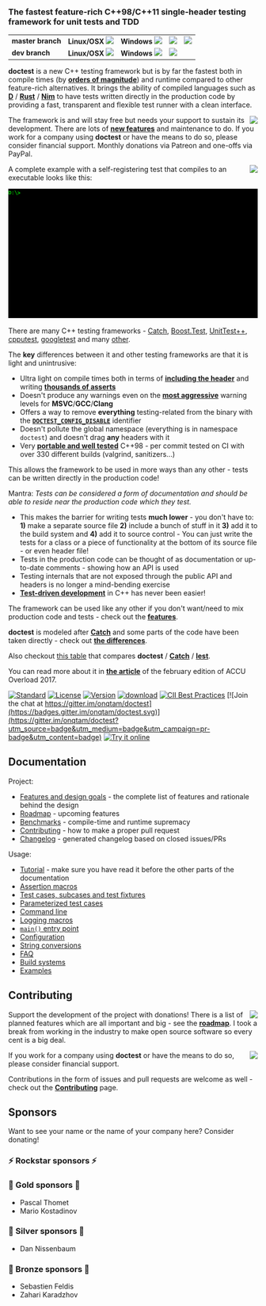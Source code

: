 <h3>The fastest feature-rich C++98/C++11 single-header testing framework for unit tests and TDD</h3>

<b>
<table>
    <tr>
        <td>
            master branch
        </td>
        <td>
            Linux/OSX <a href="https://travis-ci.org/onqtam/doctest"><img src="https://travis-ci.org/onqtam/doctest.svg?branch=master"></a>
        </td>
        <td>
            Windows <a href="https://ci.appveyor.com/project/onqtam/doctest/branch/master"><img src="https://ci.appveyor.com/api/projects/status/j89qxtahyw1dp4gd/branch/master?svg=true"></a>
        </td>
        <td>
            <a href="https://coveralls.io/github/onqtam/doctest?branch=master"><img src="https://coveralls.io/repos/github/onqtam/doctest/badge.svg?branch=master"></a>
        </td>
        <td>
            <a href="https://scan.coverity.com/projects/onqtam-doctest"><img src="https://scan.coverity.com/projects/7865/badge.svg"></a>
        </td>
    </tr>
    <tr>
        <td>
            dev branch
        </td>
        <td>
            Linux/OSX <a href="https://travis-ci.org/onqtam/doctest"><img src="https://travis-ci.org/onqtam/doctest.svg?branch=dev"></a>
        </td>
        <td>
            Windows <a href="https://ci.appveyor.com/project/onqtam/doctest/branch/dev"><img src="https://ci.appveyor.com/api/projects/status/j89qxtahyw1dp4gd/branch/dev?svg=true"></a>
        </td>
        <td>
            <a href="https://coveralls.io/github/onqtam/doctest?branch=dev"><img src="https://coveralls.io/repos/github/onqtam/doctest/badge.svg?branch=dev"></a>
        </td>
        <td>
        </td>
    </tr>
</table>
</b>

**doctest** is a new C++ testing framework but is by far the fastest both in compile times (by [**orders of magnitude**](doc/markdown/benchmarks.md)) and runtime compared to other feature-rich alternatives. It brings the ability of compiled languages such as [**D**](https://dlang.org/spec/unittest.html) / [**Rust**](https://doc.rust-lang.org/book/testing.html) / [**Nim**](https://nim-lang.org/docs/unittest.html) to have tests written directly in the production code by providing a fast, transparent and flexible test runner with a clean interface.

[<img src="https://cloud.githubusercontent.com/assets/8225057/5990484/70413560-a9ab-11e4-8942-1a63607c0b00.png" align="right">](http://www.patreon.com/onqtam)

The framework is and will stay free but needs your support to sustain its development. There are lots of <a href="doc/markdown/roadmap.md"><b>new features</b></a> and maintenance to do. If you work for a company using **doctest** or have the means to do so, please consider financial support. Monthly donations via Patreon and one-offs via PayPal.

[<img src="https://www.paypalobjects.com/en_US/i/btn/btn_donate_LG.gif" align="right">](https://www.paypal.me/onqtam/10)

A complete example with a self-registering test that compiles to an executable looks like this:

![cover-example](scripts/data/using_doctest_888px_wide.gif)

There are many C++ testing frameworks - [Catch](https://github.com/philsquared/Catch), [Boost.Test](http://www.boost.org/doc/libs/1_64_0/libs/test/doc/html/index.html), [UnitTest++](https://github.com/unittest-cpp/unittest-cpp), [cpputest](https://github.com/cpputest/cpputest), [googletest](https://github.com/google/googletest) and many [other](https://en.wikipedia.org/wiki/List_of_unit_testing_frameworks#C.2B.2B).

The **key** differences between it and other testing frameworks are that it is light and unintrusive:
- Ultra light on compile times both in terms of [**including the header**](doc/markdown/benchmarks.md#cost-of-including-the-header) and writing [**thousands of asserts**](doc/markdown/benchmarks.md#cost-of-an-assertion-macro)
- Doesn't produce any warnings even on the [**most aggressive**](scripts/cmake/common.cmake#L84) warning levels for **MSVC**/**GCC**/**Clang**
- Offers a way to remove **everything** testing-related from the binary with the [**```DOCTEST_CONFIG_DISABLE```**](doc/markdown/configuration.md#doctest_config_disable) identifier
- Doesn't pollute the global namespace (everything is in namespace ```doctest```) and doesn't drag **any** headers with it
- Very [**portable and well tested**](doc/markdown/features.md#extremely-portable) C++98 - per commit tested on CI with over 330 different builds (valgrind, sanitizers...)

This allows the framework to be used in more ways than any other - tests can be written directly in the production code!

Mantra: *Tests can be considered a form of documentation and should be able to reside near the production code which they test.*

- This makes the barrier for writing tests **much lower** - you don't have to: **1)** make a separate source file **2)** include a bunch of stuff in it **3)** add it to the build system and **4)** add it to source control - You can just write the tests for a class or a piece of functionality at the bottom of its source file - or even header file!
- Tests in the production code can be thought of as documentation or up-to-date comments - showing how an API is used
- Testing internals that are not exposed through the public API and headers is no longer a mind-bending exercise
- [**Test-driven development**](https://en.wikipedia.org/wiki/Test-driven_development) in C++ has never been easier!

The framework can be used like any other if you don't want/need to mix production code and tests - check out the [**features**](doc/markdown/features.md).

**doctest** is modeled after [**Catch**](https://github.com/philsquared/Catch) and some parts of the code have been taken directly - check out [**the differences**](doc/markdown/faq.md#how-is-doctest-different-from-catch).

Also checkout [this table](https://github.com/martinmoene/catch-lest-other-comparison) that compares **doctest** / [**Catch**](https://github.com/philsquared/Catch) / [**lest**](https://github.com/martinmoene/lest).

You can read more about it in [**the article**](https://accu.org/var/uploads/journals/Overload137.pdf) of the february edition of ACCU Overload 2017.

[![Standard](https://img.shields.io/badge/c%2B%2B-98/11/14/17-blue.svg)](https://en.wikipedia.org/wiki/C%2B%2B#Standardization)
[![License](https://img.shields.io/badge/license-MIT-blue.svg)](https://opensource.org/licenses/MIT)
[![Version](https://badge.fury.io/gh/onqtam%2Fdoctest.svg)](https://github.com/onqtam/doctest/releases)
[![download](https://img.shields.io/badge/download%20%20-latest-blue.svg)](https://raw.githubusercontent.com/onqtam/doctest/master/doctest/doctest.h)
[![CII Best Practices](https://bestpractices.coreinfrastructure.org/projects/503/badge)](https://bestpractices.coreinfrastructure.org/projects/503)
[![Join the chat at https://gitter.im/onqtam/doctest](https://badges.gitter.im/onqtam/doctest.svg)](https://gitter.im/onqtam/doctest?utm_source=badge&utm_medium=badge&utm_campaign=pr-badge&utm_content=badge)
[![Try it online](https://img.shields.io/badge/try%20it-online-orange.svg)](https://wandbox.org/permlink/yrK9H7oUoUCDEddr)
<!--
[![Language](https://img.shields.io/badge/language-C++-blue.svg)](https://isocpp.org/)
[![documentation](https://img.shields.io/badge/documentation%20%20-online-blue.svg)](https://github.com/onqtam/doctest/blob/master/doc/markdown/readme.md#reference)
-->

Documentation
-------------

Project:

- [Features and design goals](doc/markdown/features.md) - the complete list of features and rationale behind the design
- [Roadmap](doc/markdown/roadmap.md) - upcoming features
- [Benchmarks](doc/markdown/benchmarks.md) - compile-time and runtime supremacy
- [Contributing](CONTRIBUTING.md) - how to make a proper pull request
- [Changelog](CHANGELOG.md) - generated changelog based on closed issues/PRs

Usage:

- [Tutorial](doc/markdown/tutorial.md) - make sure you have read it before the other parts of the documentation
- [Assertion macros](doc/markdown/assertions.md)
- [Test cases, subcases and test fixtures](doc/markdown/testcases.md)
- [Parameterized test cases](doc/markdown/parameterized-tests.md)
- [Command line](doc/markdown/commandline.md)
- [Logging macros](doc/markdown/logging.md)
- [```main()``` entry point](doc/markdown/main.md)
- [Configuration](doc/markdown/configuration.md)
- [String conversions](doc/markdown/stringification.md)
- [FAQ](doc/markdown/faq.md)
- [Build systems](doc/markdown/build-systems.md)
- [Examples](examples)

Contributing
------------

[<img src="https://cloud.githubusercontent.com/assets/8225057/5990484/70413560-a9ab-11e4-8942-1a63607c0b00.png" align="right">](http://www.patreon.com/onqtam)

Support the development of the project with donations! There is a list of planned features which are all important and big - see the [**roadmap**](doc/markdown/roadmap.md). I took a break from working in the industry to make open source software so every cent is a big deal.

[<img src="https://www.paypalobjects.com/en_US/i/btn/btn_donate_LG.gif" align="right">](https://www.paypal.me/onqtam/10)

If you work for a company using **doctest** or have the means to do so, please consider financial support.

Contributions in the form of issues and pull requests are welcome as well - check out the [**Contributing**](CONTRIBUTING.md) page.


Sponsors
--------

Want to see your name or the name of your company here? Consider donating!

### :zap: Rockstar sponsors :zap:

### :gem: Gold sponsors :gem:

- Pascal Thomet
- Mario Kostadinov

### :cake: Silver sponsors :cake:

- Dan Nissenbaum

### :hamburger: Bronze sponsors :hamburger:

- Sebastien Feldis
- Zahari Karadzhov
